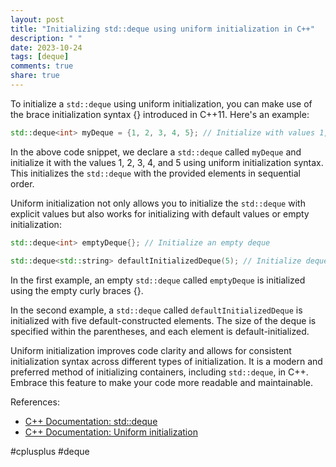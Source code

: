 ```yaml
---
layout: post
title: "Initializing std::deque using uniform initialization in C++"
description: " "
date: 2023-10-24
tags: [deque]
comments: true
share: true
---
```


To initialize a `std::deque` using uniform initialization, you can make use of the brace initialization syntax {} introduced in C++11. Here's an example:

```cpp
std::deque<int> myDeque = {1, 2, 3, 4, 5}; // Initialize with values 1, 2, 3, 4, 5
```

In the above code snippet, we declare a `std::deque` called `myDeque` and initialize it with the values 1, 2, 3, 4, and 5 using uniform initialization syntax. This initializes the `std::deque` with the provided elements in sequential order.

Uniform initialization not only allows you to initialize the `std::deque` with explicit values but also works for initializing with default values or empty initialization:

```cpp
std::deque<int> emptyDeque{}; // Initialize an empty deque

std::deque<std::string> defaultInitializedDeque(5); // Initialize deque with five default-constructed elements
```

In the first example, an empty `std::deque` called `emptyDeque` is initialized using the empty curly braces {}.

In the second example, a `std::deque` called `defaultInitializedDeque` is initialized with five default-constructed elements. The size of the deque is specified within the parentheses, and each element is default-initialized.

Uniform initialization improves code clarity and allows for consistent initialization syntax across different types of initialization. It is a modern and preferred method of initializing containers, including `std::deque`, in C++. Embrace this feature to make your code more readable and maintainable.

References:
- [C++ Documentation: std::deque](https://en.cppreference.com/w/cpp/container/deque)
- [C++ Documentation: Uniform initialization](https://en.cppreference.com/w/cpp/language/list_initialization)
 
#cplusplus #deque